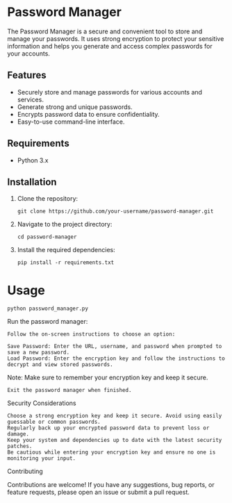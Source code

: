 # Password Manager

The Password Manager is a secure and convenient tool to store and manage your passwords. It uses strong encryption to protect your sensitive information and helps you generate and access complex passwords for your accounts.

## Features

- Securely store and manage passwords for various accounts and services.
- Generate strong and unique passwords.
- Encrypts password data to ensure confidentiality.
- Easy-to-use command-line interface.

## Requirements

- Python 3.x

## Installation

1. Clone the repository:

   ```shell
   git clone https://github.com/your-username/password-manager.git
   
2. Navigate to the project directory:
    
    ```shell
    cd password-manager
    
3. Install the required dependencies:
    
    ```shell
    pip install -r requirements.txt

# Usage
   
  ```python password_manager.py```

Run the password manager:

    Follow the on-screen instructions to choose an option:

    Save Password: Enter the URL, username, and password when prompted to save a new password.
    Load Password: Enter the encryption key and follow the instructions to decrypt and view stored passwords.

Note: Make sure to remember your encryption key and keep it secure.

    Exit the password manager when finished.

Security Considerations

    Choose a strong encryption key and keep it secure. Avoid using easily guessable or common passwords.
    Regularly back up your encrypted password data to prevent loss or damage.
    Keep your system and dependencies up to date with the latest security patches.
    Be cautious while entering your encryption key and ensure no one is monitoring your input.

Contributing

Contributions are welcome! If you have any suggestions, bug reports, or feature requests, please open an issue or submit a pull request.
